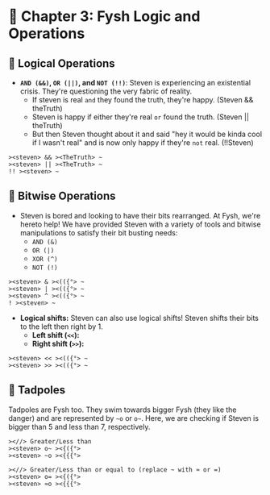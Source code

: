 # 🧠 Chapter 3: Fysh Logic and Operations

## 🤔 Logical Operations

- **`AND (&&)`, `OR (||)`, and `NOT (!!)`**: Steven is experiencing an
  existential crisis. They're questioning the very fabric of reality.
  - If steven is real `and` they found the truth, they're happy. (Steven &&
    theTruth)
  - Steven is happy if either they're real `or` found the truth. (Steven ||
    theTruth)
  - But then Steven thought about it and said "hey it would be kinda cool if I
    wasn't real" and is now only happy if they're `not` real. (!!Steven)

```fysh
><steven> && ><TheTruth> ~
><steven> || ><TheTruth> ~
!! ><steven> ~
```

## 🔧 Bitwise Operations

- Steven is bored and looking to have their bits rearranged. At Fysh, we're
  hereto help! We have provided Steven with a variety of tools and bitwise
  manipulations to satisfy their bit busting needs:
  - `AND (&)`
  - `OR (|)`
  - `XOR (^)`
  - `NOT (!)`

```fysh
><steven> & ><(({°> ~
><steven> | ><(({°> ~
><steven> ^ ><(({°> ~
! ><steven> ~
```

- **Logical shifts:** Steven can also use logical shifts! Steven shifts their
  bits to the left then right by 1.
  - **Left shift (`<<`):**
  - **Right shift (`>>`):**

```fysh
><steven> << ><(({°> ~
><steven> >> ><(({°> ~
```

## 🐸 Tadpoles

Tadpoles are Fysh too. They swim towards bigger Fysh (they like the danger) and
are represented by `~o` or `o~`. Here, we are checking if Steven is bigger than
5 and less than 7, respectively.

```fysh
><//> Greater/Less than
><steven> o~ ><{({°>
><steven> ~o ><{{{°>

><//> Greater/Less than or equal to (replace ~ with ≈ or =)
><steven> o= ><{({°>
><steven> ≈o ><{{{°>
```
